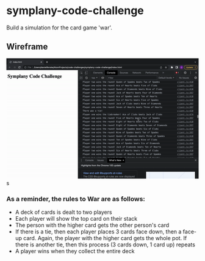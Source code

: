 # symplany-code-challenge
Build a simulation for the card game 'war'.

## Wireframe
![Wireframe](./game-of-war-wireframe.gif)s

### As a reminder, the rules to War are as follows:
- A deck of cards is dealt to two players
- Each player will show the top card on their stack
- The person with the higher card gets the other person's card
- If there is a tie, then each player places 3 cards face down, then a face-up card. Again, the player with the higher card gets the whole pot. If there is another tie, then this process (3 cards down, 1 card up) repeats
- A player wins when they collect the entire deck